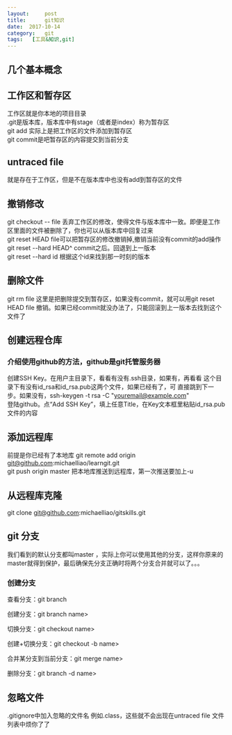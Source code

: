 ```yaml
---
layout:     post
title:      git知识
date:  2017-10-14
category:   git
tags:   [工具&知识,git]
---
```

## 几个基本概念

## 工作区和暂存区

  工作区就是你本地的项目目录  
  .git是版本库，版本库中有stage（或者是index）称为暂存区  
  git add 实际上是把工作区的文件添加到暂存区  
  git commit是吧暂存区的内容提交到当前分支  

## untraced file

   就是存在于工作区，但是不在版本库中也没有add到暂存区的文件

## 撤销修改

git checkout -- file 丢弃工作区的修改，使得文件与版本库中一致。即便是工作区里面的文件被删除了，你也可以从版本库中回复过来  
git reset HEAD file可以把暂存区的修改撤销掉,撤销当前没有commit的add操作  
git reset --hard HEAD^  commit之后。回退到上一版本  
git reset --hard id  根据这个id来找到那一时刻的版本 

## 删除文件

git rm file 这里是把删除提交到暂存区，如果没有commit，就可以用git reset HEAD file 撤销。如果已经commit就没办法了，只能回滚到上一版本去找到这个文件了

## 创建远程仓库

### 介绍使用github的方法，github是git托管服务器

创建SSH Key。在用户主目录下，看看有没有.ssh目录，如果有，再看看
这个目录下有没有id_rsa和id_rsa.pub这两个文件，如果已经有了，可  直接跳到下一步。如果没有，ssh-keygen -t rsa -C "youremail@example.com"  
登陆github。点“Add SSH Key”，填上任意Title，在Key文本框里粘贴id_rsa.pub文件的内容

## 添加远程库

前提是你已经有了本地库
git remote add origin git@github.com:michaelliao/learngit.git  
git push origin master 把本地库推送到远程库，第一次推送要加上-u

## 从远程库克隆

git clone git@github.com:michaelliao/gitskills.git

## git 分支

 我们看到的默认分支都叫master ，实际上你可以使用其他的分支，这样你原来的master就得到保护，最后确保先分支正确时将两个分支合并就可以了。。。

### 创建分支

查看分支：git branch

创建分支：git branch name>

切换分支：git checkout name>

创建+切换分支：git checkout -b name>

合并某分支到当前分支：git merge name>

删除分支：git branch -d  name>

## 忽略文件

 .gitignore中加入忽略的文件名 例如.class，这些就不会出现在untraced file 文件列表中烦你了了
